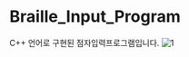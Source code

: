 # Braille_Input_Program
C++ 언어로 구현된 점자입력프로그램입니다.
![1](https://user-images.githubusercontent.com/73806805/154945564-f1278e02-2c7f-43a6-9ec3-febacfb557c7.png)
